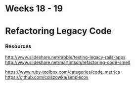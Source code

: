 # Weeks 18 - 19

# Refactoring Legacy Code

### Resources

http://www.slideshare.net/rabble/testing-legacy-rails-apps
http://www.slideshare.net/martintsch/refactoring-code-smell

https://www.ruby-toolbox.com/categories/code_metrics
https://github.com/colszowka/simplecov
